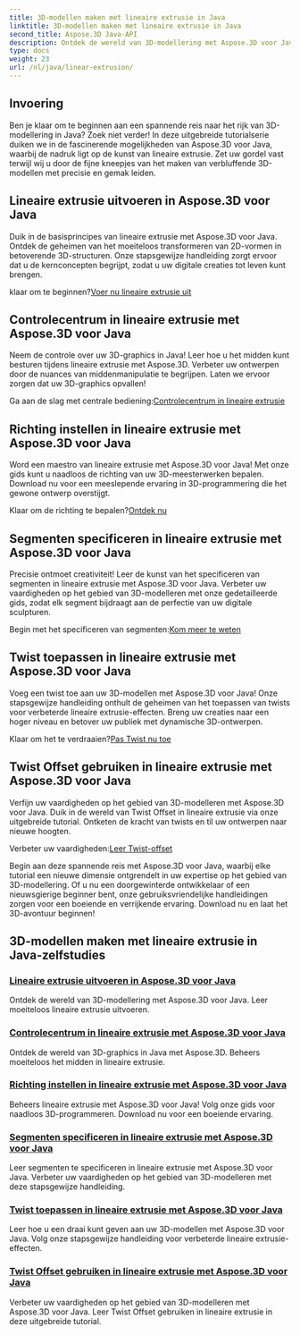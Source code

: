 ```yaml
---
title: 3D-modellen maken met lineaire extrusie in Java
linktitle: 3D-modellen maken met lineaire extrusie in Java
second_title: Aspose.3D Java-API
description: Ontdek de wereld van 3D-modellering met Aspose.3D voor Java. Beheers lineaire extrusie moeiteloos. Controlecentrum, richting bepalen, segmenten specificeren, draaiing toepassen en meer!
type: docs
weight: 23
url: /nl/java/linear-extrusion/
---
```

## Invoering


Ben je klaar om te beginnen aan een spannende reis naar het rijk van 3D-modellering in Java? Zoek niet verder! In deze uitgebreide tutorialserie duiken we in de fascinerende mogelijkheden van Aspose.3D voor Java, waarbij de nadruk ligt op de kunst van lineaire extrusie. Zet uw gordel vast terwijl wij u door de fijne kneepjes van het maken van verbluffende 3D-modellen met precisie en gemak leiden.

## Lineaire extrusie uitvoeren in Aspose.3D voor Java

Duik in de basisprincipes van lineaire extrusie met Aspose.3D voor Java. Ontdek de geheimen van het moeiteloos transformeren van 2D-vormen in betoverende 3D-structuren. Onze stapsgewijze handleiding zorgt ervoor dat u de kernconcepten begrijpt, zodat u uw digitale creaties tot leven kunt brengen.

 klaar om te beginnen?[Voer nu lineaire extrusie uit](./performing-linear-extrusion/)

## Controlecentrum in lineaire extrusie met Aspose.3D voor Java

Neem de controle over uw 3D-graphics in Java! Leer hoe u het midden kunt besturen tijdens lineaire extrusie met Aspose.3D. Verbeter uw ontwerpen door de nuances van middenmanipulatie te begrijpen. Laten we ervoor zorgen dat uw 3D-graphics opvallen!

 Ga aan de slag met centrale bediening:[Controlecentrum in lineaire extrusie](./controlling-center/)

## Richting instellen in lineaire extrusie met Aspose.3D voor Java

Word een maestro van lineaire extrusie met Aspose.3D voor Java! Met onze gids kunt u naadloos de richting van uw 3D-meesterwerken bepalen. Download nu voor een meeslepende ervaring in 3D-programmering die het gewone ontwerp overstijgt.

 Klaar om de richting te bepalen?[Ontdek nu](./setting-direction/)

## Segmenten specificeren in lineaire extrusie met Aspose.3D voor Java

Precisie ontmoet creativiteit! Leer de kunst van het specificeren van segmenten in lineaire extrusie met Aspose.3D voor Java. Verbeter uw vaardigheden op het gebied van 3D-modelleren met onze gedetailleerde gids, zodat elk segment bijdraagt aan de perfectie van uw digitale sculpturen.

 Begin met het specificeren van segmenten:[Kom meer te weten](./specifying-slices/)

## Twist toepassen in lineaire extrusie met Aspose.3D voor Java

Voeg een twist toe aan uw 3D-modellen met Aspose.3D voor Java! Onze stapsgewijze handleiding onthult de geheimen van het toepassen van twists voor verbeterde lineaire extrusie-effecten. Breng uw creaties naar een hoger niveau en betover uw publiek met dynamische 3D-ontwerpen.

 Klaar om het te verdraaien?[Pas Twist nu toe](./applying-twist/)

## Twist Offset gebruiken in lineaire extrusie met Aspose.3D voor Java

Verfijn uw vaardigheden op het gebied van 3D-modelleren met Aspose.3D voor Java. Duik in de wereld van Twist Offset in lineaire extrusie via onze uitgebreide tutorial. Ontketen de kracht van twists en til uw ontwerpen naar nieuwe hoogten.

 Verbeter uw vaardigheden:[Leer Twist-offset](./using-twist-offset/)

Begin aan deze spannende reis met Aspose.3D voor Java, waarbij elke tutorial een nieuwe dimensie ontgrendelt in uw expertise op het gebied van 3D-modellering. Of u nu een doorgewinterde ontwikkelaar of een nieuwsgierige beginner bent, onze gebruiksvriendelijke handleidingen zorgen voor een boeiende en verrijkende ervaring. Download nu en laat het 3D-avontuur beginnen!
## 3D-modellen maken met lineaire extrusie in Java-zelfstudies
### [Lineaire extrusie uitvoeren in Aspose.3D voor Java](./performing-linear-extrusion/)
Ontdek de wereld van 3D-modellering met Aspose.3D voor Java. Leer moeiteloos lineaire extrusie uitvoeren.
### [Controlecentrum in lineaire extrusie met Aspose.3D voor Java](./controlling-center/)
Ontdek de wereld van 3D-graphics in Java met Aspose.3D. Beheers moeiteloos het midden in lineaire extrusie.
### [Richting instellen in lineaire extrusie met Aspose.3D voor Java](./setting-direction/)
Beheers lineaire extrusie met Aspose.3D voor Java! Volg onze gids voor naadloos 3D-programmeren. Download nu voor een boeiende ervaring.
### [Segmenten specificeren in lineaire extrusie met Aspose.3D voor Java](./specifying-slices/)
Leer segmenten te specificeren in lineaire extrusie met Aspose.3D voor Java. Verbeter uw vaardigheden op het gebied van 3D-modelleren met deze stapsgewijze handleiding.
### [Twist toepassen in lineaire extrusie met Aspose.3D voor Java](./applying-twist/)
Leer hoe u een draai kunt geven aan uw 3D-modellen met Aspose.3D voor Java. Volg onze stapsgewijze handleiding voor verbeterde lineaire extrusie-effecten.
### [Twist Offset gebruiken in lineaire extrusie met Aspose.3D voor Java](./using-twist-offset/)
Verbeter uw vaardigheden op het gebied van 3D-modelleren met Aspose.3D voor Java. Leer Twist Offset gebruiken in lineaire extrusie in deze uitgebreide tutorial.